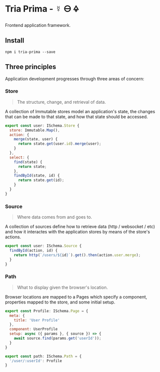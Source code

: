 # Tria Prima - ☿ 🜔 🜍

Frontend application framework.

## Install

    npm i tria-prima --save

## Three principles

Application development progresses through three areas of concern:

### Store

> The structure, change, and retrieval of data.

A collection of Immutable stores model an application's state, the changes that 
can be made to that state, and how that state should be accessed.

```javascript
export const user: ISchema.Store {
  store: Immutable.Map(),
  action: {
    merge(state, user) {
      return state.get(user.id).merge(user);
    }
  },
  select: {
    find(state) {
      return state;
    },
    findById(state, id) {
      return state.get(id);
    }
  }
}
```

### Source

> Where data comes from and goes to.

A collection of sources define how to retrieve data (http / websocket / etc)
and how it interactes with the application stores by means of the store's 
actions.

```javascript
export const user: ISchema.Source {
  findById(action, id) {
    return http(`/users/${id}`).get().then(action.user.merge);
  }
}
```

### Path

> What to display given the browser's location.

Browser locations are mapped to a Pages which specify a component, properties
mapped to the store, and some initial setup.

```javascript
export const Profile: ISchema.Page = {
  meta: {
    title: 'User Profile'
  },
  component: UserProfile
  setup: async ({ params }, { source }) => {
    await source.find(params.get('userId'));
  }
}

export const path: ISchema.Path = {
  '/user/:userId': Profile
}
```
